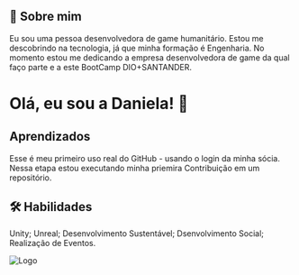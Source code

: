 
## 🚀 Sobre mim
Eu sou uma pessoa desenvolvedora de game humanitário. Estou me descobrindo na tecnologia, já que minha formação é Engenharia. 
No momento estou me dedicando a empresa desenvolvedora de game da qual faço parte e a este BootCamp DIO+SANTANDER.


# Olá, eu sou a Daniela! 👋


## Aprendizados

Esse é meu primeiro uso real do GitHub - usando o login da minha sócia. Nessa etapa estou executando minha priemira Contribuição em um repositório.



## 🛠 Habilidades
Unity; Unreal;
Desenvolvimento Sustentável;
Dsenvolvimento Social;
Realização de Eventos.




![Logo](https://media.licdn.com/dms/image/D4E16AQFU1wmE1v2LUA/profile-displaybackgroundimage-shrink_200_800/0/1700231321732?e=2147483647&v=beta&t=1WMJQ0_NB0CGN3LvDXU0fIlchujl6Ut98XDLCbChxmk)